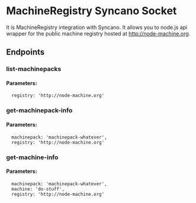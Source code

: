 # MachineRegistry Syncano Socket

It is MachineRegistry integration with Syncano. It allows you to node.js api wrapper for the public machine registry hosted at http://node-machine.org.

## Endpoints

### list-machinepacks

#### Parameters:

      registry: 'http://node-machine.org'


### get-machinepack-info

#### Parameters:

      machinepack: 'machinepack-whatever',
      registry: 'http://node-machine.org'


### get-machine-info

#### Parameters:

      machinepack: 'machinepack-whatever',
      machine: 'do-stuff',
      registry: 'http://node-machine.org'

